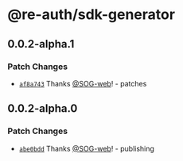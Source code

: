 # @re-auth/sdk-generator

## 0.0.2-alpha.1

### Patch Changes

- [`af8a743`](https://github.com/SOG-web/reauth/commit/af8a7437ae7036e3ab24d9407cb468abe19f3d4e) Thanks [@SOG-web](https://github.com/SOG-web)! - patches

## 0.0.2-alpha.0

### Patch Changes

- [`abe0bdd`](https://github.com/SOG-web/reauth/commit/abe0bdd0a7aa382160d39f6d9c3618f5fbeccfd8) Thanks [@SOG-web](https://github.com/SOG-web)! - publishing
